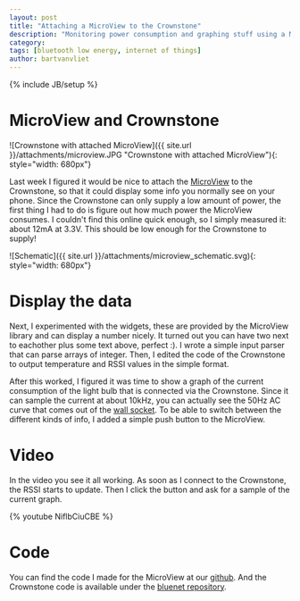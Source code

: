 ```yaml
---
layout: post
title: "Attaching a MicroView to the Crownstone"
description: "Monitoring power consumption and graphing stuff using a MicroView attached to a Crownstone."
category: 
tags: [bluetooth low energy, internet of things]
author: bartvanvliet
---
```

{% include JB/setup %}

# MicroView and Crownstone
![Crownstone with attached MicroView]({{ site.url }}/attachments/microview.JPG "Crownstone with attached MicroView"){: style="width: 680px"}

Last week I figured it would be nice to attach the [MicroView](http://learn.microview.io/intro/general-overview-of-microview.html) to the Crownstone, so that it could display some info you normally see on your phone.
Since the Crownstone can only supply a low amount of power, the first thing I had to do is figure out how much power the MicroView consumes. I couldn't find this online quick enough, so I simply measured it: about 12mA at 3.3V. This should be low enough for the Crownstone to supply!

![Schematic]({{ site.url }}/attachments/microview_schematic.svg){: style="width: 680px"}


# Display the data
Next, I experimented with the widgets, these are provided by the MicroView library and can display a number nicely. It turned out you can have two next to eachother plus some text above, perfect :).
I wrote a simple input parser that can parse arrays of integer. Then, I edited the code of the Crownstone to output temperature and RSSI values in the simple format.

After this worked, I figured it was time to show a graph of the current consumption of the light bulb that is connected via the Crownstone. Since it can sample the current at about 10kHz, you can actually see the 50Hz AC curve that comes out of the [wall socket](http://en.wikipedia.org/wiki/AC_power_plugs_and_sockets).
To be able to switch between the different kinds of info, I added a simple push button to the MicroView.

# Video
In the video you see it all working. As soon as I connect to the Crownstone, the RSSI starts to update. Then I click the button and ask for a sample of the current graph.

{% youtube NiflbCiuCBE %}

# Code
You can find the code I made for the MicroView at our [github](https://github.com/dobots/crownstone-micro-view). And the Crownstone code is available under the [bluenet repository](https://github.com/crownstone/bluenet).
